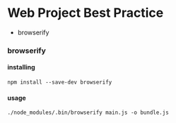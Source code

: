 # Web Project Best Practice

- browserify

### browserify

#### installing

`npm install --save-dev browserify`

#### usage

`./node_modules/.bin/browserify main.js -o bundle.js`
